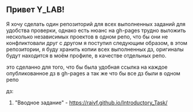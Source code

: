 ## Привет Y_LAB! 
Я хочу сделать один репозиторий для всех выполненных заданий для удобства проверки, однако есть нюанс на gh-pages трудно выложить несколько независимых проектов в одном репо, что бы они не конфликтовали друг с другом
я поступил следующим образом, в этом репозитории, я буду хранить копии всех выполненных дз, оригиналы будут находится в моём профиле, в качестве отдельных репо. 

это сделанно для того, что бы была удобная ссылка на каждое опубликованное дз в gh-pages а так же что бы все дз были в одном репо

 дз: 
1. "Вводное задание" - https://raivf.github.io/Introductory_Task/
